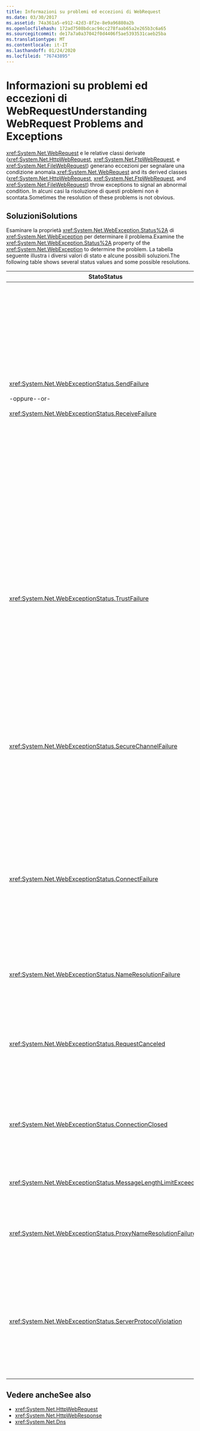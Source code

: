 ```yaml
---
title: Informazioni su problemi ed eccezioni di WebRequest
ms.date: 03/30/2017
ms.assetid: 74a361a5-e912-42d3-8f2e-8e9a96880a2b
ms.openlocfilehash: 172ad7508bdcac94cc278faab65a2e265b3c6a65
ms.sourcegitcommit: de17a7a0a37042f0d4406f5ae5393531caeb25ba
ms.translationtype: MT
ms.contentlocale: it-IT
ms.lasthandoff: 01/24/2020
ms.locfileid: "76743895"
---
```

# <a name="understanding-webrequest-problems-and-exceptions"></a><span data-ttu-id="09a72-102">Informazioni su problemi ed eccezioni di WebRequest</span><span class="sxs-lookup"><span data-stu-id="09a72-102">Understanding WebRequest Problems and Exceptions</span></span>
<span data-ttu-id="09a72-103"><xref:System.Net.WebRequest> e le relative classi derivate (<xref:System.Net.HttpWebRequest>, <xref:System.Net.FtpWebRequest>, e <xref:System.Net.FileWebRequest>) generano eccezioni per segnalare una condizione anomala.</span><span class="sxs-lookup"><span data-stu-id="09a72-103"><xref:System.Net.WebRequest> and its derived classes (<xref:System.Net.HttpWebRequest>, <xref:System.Net.FtpWebRequest>, and <xref:System.Net.FileWebRequest>) throw exceptions to signal an abnormal condition.</span></span> <span data-ttu-id="09a72-104">In alcuni casi la risoluzione di questi problemi non è scontata.</span><span class="sxs-lookup"><span data-stu-id="09a72-104">Sometimes the resolution of these problems is not obvious.</span></span>  
  
## <a name="solutions"></a><span data-ttu-id="09a72-105">Soluzioni</span><span class="sxs-lookup"><span data-stu-id="09a72-105">Solutions</span></span>  
 <span data-ttu-id="09a72-106">Esaminare la proprietà <xref:System.Net.WebException.Status%2A> di <xref:System.Net.WebException> per determinare il problema.</span><span class="sxs-lookup"><span data-stu-id="09a72-106">Examine the <xref:System.Net.WebException.Status%2A> property of the <xref:System.Net.WebException> to determine the problem.</span></span> <span data-ttu-id="09a72-107">La tabella seguente illustra i diversi valori di stato e alcune possibili soluzioni.</span><span class="sxs-lookup"><span data-stu-id="09a72-107">The following table shows several status values and some possible resolutions.</span></span>  
  
|<span data-ttu-id="09a72-108">Stato</span><span class="sxs-lookup"><span data-stu-id="09a72-108">Status</span></span>|<span data-ttu-id="09a72-109">Dettagli</span><span class="sxs-lookup"><span data-stu-id="09a72-109">Details</span></span>|<span data-ttu-id="09a72-110">Soluzione</span><span class="sxs-lookup"><span data-stu-id="09a72-110">Solution</span></span>|  
|------------|-------------|--------------|  
|<xref:System.Net.WebExceptionStatus.SendFailure><br /><br /> <span data-ttu-id="09a72-111">-oppure-</span><span class="sxs-lookup"><span data-stu-id="09a72-111">-or-</span></span><br /><br /> <xref:System.Net.WebExceptionStatus.ReceiveFailure>|<span data-ttu-id="09a72-112">Si è verificato un problema con il socket sottostante.</span><span class="sxs-lookup"><span data-stu-id="09a72-112">There is a problem with the underlying socket.</span></span> <span data-ttu-id="09a72-113">La connessione potrebbe essere stata reimpostata.</span><span class="sxs-lookup"><span data-stu-id="09a72-113">The connection may have been reset.</span></span>|<span data-ttu-id="09a72-114">Riconnettersi e inviare nuovamente la richiesta.</span><span class="sxs-lookup"><span data-stu-id="09a72-114">Reconnect and resend the request.</span></span><br /><br /> <span data-ttu-id="09a72-115">Verificare che sia installato il Service Pack più recente.</span><span class="sxs-lookup"><span data-stu-id="09a72-115">Make sure the latest service pack is installed.</span></span><br /><br /> <span data-ttu-id="09a72-116">Aumentare il valore della proprietà <xref:System.Net.ServicePointManager.MaxServicePointIdleTime%2A?displayProperty=nameWithType>.</span><span class="sxs-lookup"><span data-stu-id="09a72-116">Increase the value of the <xref:System.Net.ServicePointManager.MaxServicePointIdleTime%2A?displayProperty=nameWithType> property.</span></span><br /><br /> <span data-ttu-id="09a72-117">Impostare <xref:System.Net.HttpWebRequest.KeepAlive%2A?displayProperty=nameWithType> su `false`.</span><span class="sxs-lookup"><span data-stu-id="09a72-117">Set <xref:System.Net.HttpWebRequest.KeepAlive%2A?displayProperty=nameWithType> to `false`.</span></span><br /><br /> <span data-ttu-id="09a72-118">Aumentare il numero massimo di connessioni con la proprietà <xref:System.Net.ServicePointManager.DefaultConnectionLimit%2A>.</span><span class="sxs-lookup"><span data-stu-id="09a72-118">Increase the number of maximum connections with the <xref:System.Net.ServicePointManager.DefaultConnectionLimit%2A> property.</span></span><br /><br /> <span data-ttu-id="09a72-119">Controllare la configurazione del proxy.</span><span class="sxs-lookup"><span data-stu-id="09a72-119">Check the proxy configuration.</span></span><br /><br /> <span data-ttu-id="09a72-120">Se si usa SSL, verificare che il processo server disponga dell'autorizzazione per accedere all'archivio certificati.</span><span class="sxs-lookup"><span data-stu-id="09a72-120">If using SSL, make sure the server process has permission to access the Certificate store.</span></span><br /><br /> <span data-ttu-id="09a72-121">Per l'invio di una grande quantità di dati, impostare <xref:System.Net.HttpWebRequest.AllowWriteStreamBuffering%2A> su `false`.</span><span class="sxs-lookup"><span data-stu-id="09a72-121">If sending a large amount of data, set <xref:System.Net.HttpWebRequest.AllowWriteStreamBuffering%2A> to `false`.</span></span>|  
|<xref:System.Net.WebExceptionStatus.TrustFailure>|<span data-ttu-id="09a72-122">Impossibile convalidare il certificato del server.</span><span class="sxs-lookup"><span data-stu-id="09a72-122">The server certificate could not be validated.</span></span>|<span data-ttu-id="09a72-123">Provare ad aprire l'URI con Internet Explorer.</span><span class="sxs-lookup"><span data-stu-id="09a72-123">Try to open the URI using Internet Explorer.</span></span> <span data-ttu-id="09a72-124">Risolvere eventuali avvisi di sicurezza visualizzati da Internet Explorer.</span><span class="sxs-lookup"><span data-stu-id="09a72-124">Resolve any Security Alerts displayed by IE.</span></span> <span data-ttu-id="09a72-125">Se non è possibile risolvere l'avviso di sicurezza, è possibile creare una classe dei criteri dei certificati che implementa <xref:System.Net.ICertificatePolicy> che restituisce `true` e passarla a <xref:System.Net.ServicePointManager.CertificatePolicy%2A>.</span><span class="sxs-lookup"><span data-stu-id="09a72-125">If you cannot resolve the security alert, then you can create a certificate policy class that implements <xref:System.Net.ICertificatePolicy> that returns `true`, and pass it to <xref:System.Net.ServicePointManager.CertificatePolicy%2A>.</span></span><br /><br /> <span data-ttu-id="09a72-126">Vedere <https://support.microsoft.com/?id=823177>.</span><span class="sxs-lookup"><span data-stu-id="09a72-126">Refer to <https://support.microsoft.com/?id=823177>.</span></span><br /><br /> <span data-ttu-id="09a72-127">Assicurarsi che il certificato dell'Autorità di certificazione che ha firmato il certificato del server venga aggiunto all'elenco delle autorità di certificazione attendibili in Internet Explorer.</span><span class="sxs-lookup"><span data-stu-id="09a72-127">Make sure that the certificate of the Certificate Authority that signed the server certificate is added to the Trusted Certificate Authority list in Internet Explorer.</span></span><br /><br /> <span data-ttu-id="09a72-128">Assicurarsi che il nome host nell'URL corrisponda al nome comune nel certificato del server.</span><span class="sxs-lookup"><span data-stu-id="09a72-128">Make sure that the host name in the URL matches the common name on the server certificate.</span></span>|  
|<xref:System.Net.WebExceptionStatus.SecureChannelFailure>|<span data-ttu-id="09a72-129">Si è verificato un errore nella transazione SSL o è presente un problema con il certificato.</span><span class="sxs-lookup"><span data-stu-id="09a72-129">An error occurred in the SSL transaction, or there is a certificate problem.</span></span>|<span data-ttu-id="09a72-130">.NET Framework versione 1.1 supporta solo SSL versione 3.0.</span><span class="sxs-lookup"><span data-stu-id="09a72-130">The .NET Framework version 1.1 only supports SSL version 3.0.</span></span> <span data-ttu-id="09a72-131">Se il server usa solo TLS versione 1.0 o SSL versione 2.0, viene generata l'eccezione.</span><span class="sxs-lookup"><span data-stu-id="09a72-131">If the server is using only TLS version 1.0 or SSL version 2.0, the exception is thrown.</span></span> <span data-ttu-id="09a72-132">Eseguire l'aggiornamento a .NET Framework versione 2.0 e impostare <xref:System.Net.ServicePointManager.SecurityProtocol%2A> in modo che corrisponda al server.</span><span class="sxs-lookup"><span data-stu-id="09a72-132">Upgrade to .NET Framework version 2.0, and set <xref:System.Net.ServicePointManager.SecurityProtocol%2A> to match the server.</span></span><br /><br /> <span data-ttu-id="09a72-133">Il certificato client è stato firmato da un'Autorità di certificazione (CA) non attendibile per il server.</span><span class="sxs-lookup"><span data-stu-id="09a72-133">The client certificate was signed by a Certificate Authority (CA) that the server does not trust.</span></span> <span data-ttu-id="09a72-134">Installare il certificato della CA nel server.</span><span class="sxs-lookup"><span data-stu-id="09a72-134">Install the CA's certificate on the server.</span></span> <span data-ttu-id="09a72-135">Vedere <https://support.microsoft.com/?id=332077>.</span><span class="sxs-lookup"><span data-stu-id="09a72-135">See <https://support.microsoft.com/?id=332077>.</span></span><br /><br /> <span data-ttu-id="09a72-136">Assicurarsi di avere installato il Service Pack più recente.</span><span class="sxs-lookup"><span data-stu-id="09a72-136">Make sure you have the latest service pack installed.</span></span>|  
|<xref:System.Net.WebExceptionStatus.ConnectFailure>|<span data-ttu-id="09a72-137">Connessione non riuscita.</span><span class="sxs-lookup"><span data-stu-id="09a72-137">The connection failed.</span></span>|<span data-ttu-id="09a72-138">La connessione è bloccata da un firewall o proxy.</span><span class="sxs-lookup"><span data-stu-id="09a72-138">A firewall or proxy is blocking the connection.</span></span> <span data-ttu-id="09a72-139">Modificare il firewall o proxy per consentire la connessione.</span><span class="sxs-lookup"><span data-stu-id="09a72-139">Modify the firewall or proxy to allow the connection.</span></span><br /><br /> <span data-ttu-id="09a72-140">Designare in modo esplicito un <xref:System.Net.WebProxy> nell'applicazione client chiamando il costruttore di <xref:System.Net.WebProxy> (`WebServiceProxyClass.Proxy = new WebProxy("http://server:80", true)`).</span><span class="sxs-lookup"><span data-stu-id="09a72-140">Explicitly designate a <xref:System.Net.WebProxy> in the client application by calling the <xref:System.Net.WebProxy> constructor (`WebServiceProxyClass.Proxy = new WebProxy("http://server:80", true)`).</span></span><br /><br /> <span data-ttu-id="09a72-141">Eseguire Filemon o Regmon per assicurarsi che l'identità del processo di lavoro disponga delle autorizzazioni necessarie per accedere a WSPWSP.dll, HKLM\System\CurrentControlSet\Services\DnsCache o HKLM\System\CurrentControlSet\Services\WinSock2.</span><span class="sxs-lookup"><span data-stu-id="09a72-141">Run Filemon or Regmon to ensure that the worker process identity has the necessary permissions to access WSPWSP.dll, HKLM\System\CurrentControlSet\Services\DnsCache or HKLM\System\CurrentControlSet\Services\WinSock2.</span></span>|  
|<xref:System.Net.WebExceptionStatus.NameResolutionFailure>|<span data-ttu-id="09a72-142">Il servizio DNS (Domain Name Service) non è riuscito a risolvere il nome host.</span><span class="sxs-lookup"><span data-stu-id="09a72-142">The Domain Name Service could not resolve the host name.</span></span>|<span data-ttu-id="09a72-143">Configurare il proxy in modo corretto.</span><span class="sxs-lookup"><span data-stu-id="09a72-143">Configure the proxy correctly.</span></span> <span data-ttu-id="09a72-144">Vedere <https://support.microsoft.com/?id=318140>.</span><span class="sxs-lookup"><span data-stu-id="09a72-144">See <https://support.microsoft.com/?id=318140>.</span></span><br /><br /> <span data-ttu-id="09a72-145">Assicurarsi che il software antivirus installato o il firewall non blocchi la connessione.</span><span class="sxs-lookup"><span data-stu-id="09a72-145">Ensure that any installed anti-virus software or firewall is not blocking the connection.</span></span>|  
|<xref:System.Net.WebExceptionStatus.RequestCanceled>|<span data-ttu-id="09a72-146">È stato chiamato <xref:System.Net.WebRequest.Abort%2A> o si è verificato un errore.</span><span class="sxs-lookup"><span data-stu-id="09a72-146"><xref:System.Net.WebRequest.Abort%2A> was called, or an error occurred.</span></span>|<span data-ttu-id="09a72-147">Questo problema potrebbe essere causato da un carico eccessivo sul client o sul server.</span><span class="sxs-lookup"><span data-stu-id="09a72-147">This problem might be caused by a heavy load on the client or server.</span></span> <span data-ttu-id="09a72-148">Ridurre il carico.</span><span class="sxs-lookup"><span data-stu-id="09a72-148">Reduce the load.</span></span><br /><br /> <span data-ttu-id="09a72-149">Aumentare l'impostazione <xref:System.Net.ServicePointManager.DefaultConnectionLimit%2A>.</span><span class="sxs-lookup"><span data-stu-id="09a72-149">Increase the <xref:System.Net.ServicePointManager.DefaultConnectionLimit%2A> setting.</span></span><br /><br /> <span data-ttu-id="09a72-150">Vedere <https://support.microsoft.com/?id=821268> per modificare le impostazioni delle prestazioni del servizio Web.</span><span class="sxs-lookup"><span data-stu-id="09a72-150">See <https://support.microsoft.com/?id=821268> to modify Web service performance settings.</span></span>|  
|<xref:System.Net.WebExceptionStatus.ConnectionClosed>|<span data-ttu-id="09a72-151">L'applicazione ha tentato di scrivere in un socket già chiuso.</span><span class="sxs-lookup"><span data-stu-id="09a72-151">The application attempted to write to a socket that has already been closed.</span></span>|<span data-ttu-id="09a72-152">Il client o il server è sovraccarico.</span><span class="sxs-lookup"><span data-stu-id="09a72-152">The client or server is overloaded.</span></span> <span data-ttu-id="09a72-153">Ridurre il carico.</span><span class="sxs-lookup"><span data-stu-id="09a72-153">Reduce the load.</span></span><br /><br /> <span data-ttu-id="09a72-154">Aumentare l'impostazione <xref:System.Net.ServicePointManager.DefaultConnectionLimit%2A>.</span><span class="sxs-lookup"><span data-stu-id="09a72-154">Increase the <xref:System.Net.ServicePointManager.DefaultConnectionLimit%2A> setting.</span></span><br /><br /> <span data-ttu-id="09a72-155">Vedere <https://support.microsoft.com/?id=821268> per modificare le impostazioni delle prestazioni del servizio Web.</span><span class="sxs-lookup"><span data-stu-id="09a72-155">See <https://support.microsoft.com/?id=821268> to modify Web service performance settings.</span></span>|  
|<xref:System.Net.WebExceptionStatus.MessageLengthLimitExceeded>|<span data-ttu-id="09a72-156">È stato superato il limite impostato (<xref:System.Net.HttpWebRequest.MaximumResponseHeadersLength%2A>) per la lunghezza del messaggio.</span><span class="sxs-lookup"><span data-stu-id="09a72-156">The limit set (<xref:System.Net.HttpWebRequest.MaximumResponseHeadersLength%2A>) on the message length was exceeded.</span></span>|<span data-ttu-id="09a72-157">Aumentare il valore della proprietà <xref:System.Net.HttpWebRequest.MaximumResponseHeadersLength%2A>.</span><span class="sxs-lookup"><span data-stu-id="09a72-157">Increase the value of the <xref:System.Net.HttpWebRequest.MaximumResponseHeadersLength%2A> property.</span></span>|  
|<xref:System.Net.WebExceptionStatus.ProxyNameResolutionFailure>|<span data-ttu-id="09a72-158">Il servizio DNS (Domain Name Service) non è riuscito a risolvere il nome host del proxy.</span><span class="sxs-lookup"><span data-stu-id="09a72-158">The Domain Name Service could not resolve the proxy host name.</span></span>|<span data-ttu-id="09a72-159">Configurare il proxy in modo corretto.</span><span class="sxs-lookup"><span data-stu-id="09a72-159">Configure the proxy correctly.</span></span> <span data-ttu-id="09a72-160">Vedere <https://support.microsoft.com/?id=318140>.</span><span class="sxs-lookup"><span data-stu-id="09a72-160">See <https://support.microsoft.com/?id=318140>.</span></span><br /><br /> <span data-ttu-id="09a72-161">Forzare <xref:System.Net.HttpWebRequest> a non usare alcun proxy impostando la proprietà <xref:System.Net.HttpWebRequest.Proxy%2A> su `null`.</span><span class="sxs-lookup"><span data-stu-id="09a72-161">Force <xref:System.Net.HttpWebRequest> to use no proxy by setting the <xref:System.Net.HttpWebRequest.Proxy%2A> property to `null`.</span></span>|  
|<xref:System.Net.WebExceptionStatus.ServerProtocolViolation>|<span data-ttu-id="09a72-162">La risposta dal server non è una risposta HTTP valida.</span><span class="sxs-lookup"><span data-stu-id="09a72-162">The response from the server is not a valid HTTP response.</span></span> <span data-ttu-id="09a72-163">Questo problema si verifica quando .NET Framework rileva che la risposta del server non è conforme alla specifica RFC per HTTP 1.1.</span><span class="sxs-lookup"><span data-stu-id="09a72-163">This problem occurs when the .NET Framework detects that the server response does not comply with HTTP 1.1 RFC.</span></span> <span data-ttu-id="09a72-164">Questo problema può verificarsi quando la risposta contiene intestazioni non corrette o delimitatori dell'intestazione non corretti. Il documento RFC 2616 definisce HTTP 1.1 e il formato valido per la risposta dal server.</span><span class="sxs-lookup"><span data-stu-id="09a72-164">This problem may occur when the response contains incorrect headers or incorrect header delimiters.RFC 2616 defines HTTP 1.1 and the valid format for the response from the server.</span></span> <span data-ttu-id="09a72-165">Per altre informazioni, vedere il documento [RFC 2616 - Hypertext Transfer Protocol - HTTP/1.1](https://tools.ietf.org/html/rfc2616) nel sito Web [Internet Engineering Task Force (IETF)](https://www.ietf.org/).</span><span class="sxs-lookup"><span data-stu-id="09a72-165">For more information, see [RFC 2616 - Hypertext Transfer Protocol -- HTTP/1.1](https://tools.ietf.org/html/rfc2616) at [Internet Engineering Task Force (IETF)](https://www.ietf.org/) website.</span></span>|<span data-ttu-id="09a72-166">Ottenere una traccia di rete della transazione ed esaminare le intestazioni nella risposta.</span><span class="sxs-lookup"><span data-stu-id="09a72-166">Get a network trace of the transaction and examine the headers in the response.</span></span><br /><br /> <span data-ttu-id="09a72-167">Se l'applicazione richiede la risposta del server senza analisi (potrebbe rappresentare un problema per la sicurezza), impostare `useUnsafeHeaderParsing` su `true` nel file di configurazione.</span><span class="sxs-lookup"><span data-stu-id="09a72-167">If your application requires the server response without parsing (this could be a security issue), set `useUnsafeHeaderParsing` to `true` in the configuration file.</span></span> <span data-ttu-id="09a72-168">Vedere [Elemento \<httpWebRequest> (impostazioni di rete)](../configure-apps/file-schema/network/httpwebrequest-element-network-settings.md).</span><span class="sxs-lookup"><span data-stu-id="09a72-168">See [\<httpWebRequest> Element (Network Settings)](../configure-apps/file-schema/network/httpwebrequest-element-network-settings.md).</span></span>|  
  
## <a name="see-also"></a><span data-ttu-id="09a72-169">Vedere anche</span><span class="sxs-lookup"><span data-stu-id="09a72-169">See also</span></span>

- <xref:System.Net.HttpWebRequest>
- <xref:System.Net.HttpWebResponse>
- <xref:System.Net.Dns>
